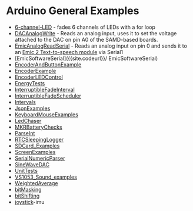 # Arduino General Examples

* [6-channel-LED]({{site.codeurl}}/6-channel-LED) - fades 6 channels of LEDs with a for loop
* [DACAnalogWrite]({{site.codeurl}}/DACAnalogWrite) -  Reads an analog input, uses it to set the voltage attached to the DAC on pin A0 of the SAMD-based boards.
* [EmicAnalogReadSerial]({{site.codeurl}}/EmicAnalogReadSerial) - Reads an analog input on pin 0 and sends it to an [Emic 2 Text-to-speech module](https://www.sparkfun.com/products/11711) via Serial1
* [EmicSoftwareSerial]({{site.codeurl}}/ EmicSoftwareSerial)
* [EncoderAndButtonExample]({{site.codeurl}}/EncoderAndButtonExample)
* [EncoderExample]({{site.codeurl}}/EncoderExample)
* [EncoderLEDControl]({{site.codeurl}}/EncoderLEDControl)
* [EnergyTests]({{site.codeurl}}/EnergyTests)
* [InterruptibleFadeInterval]({{site.codeurl}}/InterruptibleFadeInterval)
* [InterruptibleFadeScheduler]({{site.codeurl}}/InterruptibleFadeScheduler)
* [Intervals]({{site.codeurl}}/Intervals)
* [JsonExamples]({{site.codeurl}}/JsonExamples)
* [KeyboardMouseExamples]({{site.codeurl}}/KeyboardMouseExamples)
* [LedChaser]({{site.codeurl}}/LedChaser)
* [MKRBatteryChecks]({{site.codeurl}}/MKRBatteryChecks)
* [ParseInt]({{site.codeurl}}/ParseInt)
* [RTCSleepingLogger]({{site.codeurl}}/RTCSleepingLogger)
* [SDCard_Examples]({{site.codeurl}}/SDCard_Examples)
* [ScreenExamples]({{site.codeurl}}/ScreenExamples)
* [SerialNumericParser]({{site.codeurl}}/SerialNumericParser)
* [SineWaveDAC]({{site.codeurl}}/SineWaveDAC)
* [UnitTests]({{site.codeurl}}/UnitTests)
* [VS1053_Sound_examples]({{site.codeurl}}/VS1053_Sound_examples)
* [WeightedAverage]({{site.codeurl}}/WeightedAverage)
* [bitMasking]({{site.codeurl}}/bitMasking)
* [bitShifting]({{site.codeurl}}/bitShifting)
* [joystick]({{site.codeurl}}/joystick)-imu
